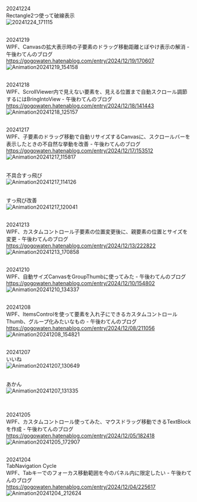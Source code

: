 20241224<br>
Rectangle2つ使って破線表示<br>
![20241224_171115](https://github.com/user-attachments/assets/29e309ee-3e44-486f-8683-f662fcc336b0)
<br><br>


20241219<br>
WPF、Canvasの拡大表示時の子要素のドラッグ移動距離とぼやけ表示の解消 - 午後わてんのブログ<br>
https://gogowaten.hatenablog.com/entry/2024/12/19/170607<br>
![Animation20241219_154158](https://github.com/user-attachments/assets/af68637f-4f42-4576-a50b-62bedab1a644)
<br><br>



20241218<br>
WPF、ScrollViewer内で見えない要素を、見える位置まで自動スクロール調節するにはBringIntoView - 午後わてんのブログ<br>
https://gogowaten.hatenablog.com/entry/2024/12/18/141443<br>
![Animation20241218_125157](https://github.com/user-attachments/assets/c00f8cf8-2ddb-4e6f-ada9-4f66925c4f27)
<br><br>


20241217<br>
WPF、子要素のドラッグ移動で自動リサイズするCanvasに、スクロールバーを表示したときの不自然な挙動を改善 - 午後わてんのブログ<br>
https://gogowaten.hatenablog.com/entry/2024/12/17/153512<br>
![Animation20241217_115817](https://github.com/user-attachments/assets/7115e33c-e7e3-4021-bcaf-e026bf6464fb)
<br>
<br>

不具合すっ飛び<br>
![Animation20241217_114126](https://github.com/user-attachments/assets/74ea7cd0-4f43-4e60-9bd3-6b7cab4188eb)
<br>
<br>


すっ飛び改善<br>
![Animation20241217_120041](https://github.com/user-attachments/assets/53976de7-fbc2-4c4e-9aa8-f422298d08d9)
<br><br>


20241213<br>
WPF、カスタムコントロール子要素の位置変更後に、親要素の位置とサイズを変更 - 午後わてんのブログ<br>
https://gogowaten.hatenablog.com/entry/2024/12/13/222822<br>
![Animation20241213_170858](https://github.com/user-attachments/assets/aff50ec4-3b53-44f3-99e4-a40d2dcf1edd)
<br><br>


20241210<br>
WPF、自動サイズCanvasをGroupThumbに使ってみた - 午後わてんのブログ<br>
https://gogowaten.hatenablog.com/entry/2024/12/10/154802<br>
![Animation20241210_134337](https://github.com/user-attachments/assets/f7944f91-4792-46d9-a350-1f6005152508)
<br><br>

20241208<br>
WPF、ItemsControlを使って要素を入れ子にできるカスタムコントロールThumb、グループ化みたいなもの - 午後わてんのブログ<br>
https://gogowaten.hatenablog.com/entry/2024/12/08/211056<br>
![Animation20241208_154821](https://github.com/user-attachments/assets/6d6962b7-da5e-46df-9b46-d941eb57079e)
<br><br>


20241207<br>
いいね<br>
![Animation20241207_130649](https://github.com/user-attachments/assets/27742185-6cac-45bf-8a0c-bdd6e2af845b)
<br><br>

あかん<br>
![Animation20241207_131335](https://github.com/user-attachments/assets/d1c2a149-7dfc-4c90-87eb-e97d9f6968d2)
<br><br>
<br>

20241205<br>
WPF、カスタムコントロール使ってみた、マウスドラッグ移動できるTextBlockを作成 - 午後わてんのブログ<br>
https://gogowaten.hatenablog.com/entry/2024/12/05/182418<br>
![Animation20241205_172907](https://github.com/user-attachments/assets/2916d413-7e0d-4c61-bb91-a41dbc32e141)
<br><br>


20241204<br>
TabNavigation Cycle<br>
WPF、Tabキーでのフォーカス移動範囲を今のパネル内に限定したい - 午後わてんのブログ<br>
https://gogowaten.hatenablog.com/entry/2024/12/04/225617<br>
![Animation20241204_212624](https://github.com/user-attachments/assets/fc650285-42a6-4aaf-8a00-cdb1c82d5c8f)
<br><br>





